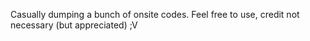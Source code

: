 Casually dumping a bunch of onsite codes. Feel free to use, credit not necessary (but appreciated) ;V